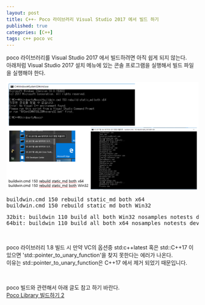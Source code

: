```yaml
---
layout: post
title: C++- Poco 라이브러리 Visual Studio 2017 에서 빌드 하기
published: true
categories: [C++]
tags: c++ poco vc
---
```

poco 라이브러리를 Visual Studio 2017 에서 빌드하려면 아직 쉽게 되지 않는다.   
아래처럼 Visual Studio 2017 설치 메뉴에 있는 콘솔 프로그램을 실행해서 빌드 파일을 실행해야 한다.  
  
![](/images/cpp/poco_2017_build.PNG)    
  
<pre>
buildwin.cmd 150 rebuild static_md both x64
buildwin.cmd 150 rebuild static_md both Win32
</pre>
  
<pre>
32bit: buildwin 110 build all both Win32 nosamples notests devenv
64bit: buildwin 110 build all both x64 nosamples notests devenv
</pre>  
  
<br>  
  
poco 라이브러리 1.8 빌드 시 만약 VC의 옵션중 std:c++latest 혹은 std::C++17 이 있으면 'std::pointer_to_unary_function'을 찾지 못한다는 에러가 나온다.  
이유는 std::pointer_to_unary_function은 C++17 에서 제거 되었기 때문입니다.  
  
<br>  
    
poco 빌드와 관련해서 아래 글도 참고 하기 바란다.  	
[Poco Library 빌드하기 2](https://neodreamer-dev.blogspot.kr/2017/11/poco-library.html)  
  